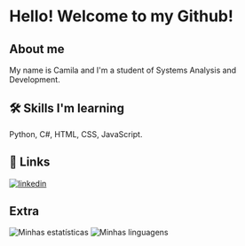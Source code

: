 # Hello! Welcome to my Github!


## About me
My name is Camila and I'm a student of Systems Analysis and Development.

## 🛠 Skills I'm learning
Python, C#, HTML, CSS, JavaScript.


## 🔗 Links
[![linkedin](https://img.shields.io/badge/linkedin-0A66C2?style=for-the-badge&logo=linkedin&logoColor=white)](https://www.linkedin.com/in/camila-m-861b97234/)

## Extra
![Minhas estatísticas](https://github-readme-stats.vercel.app/api?username=itsmecamila&show_icons=true)
![Minhas linguagens](https://github-readme-stats.vercel.app/api/top-langs/?username=itsmecamila&langs_count=7)

